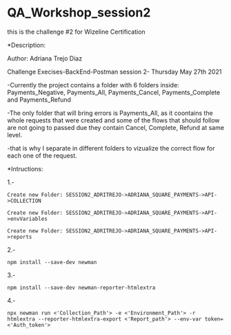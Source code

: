 # QA_Workshop_session2
this is the challenge #2 for Wizeline Certification

*Description: 

Author: Adriana Trejo Diaz

Challenge Execises-BackEnd-Postman session 2- Thursday May 27th 2021



-Currently the project contains a folder with 6 folders inside: Payments_Negative, Payments_All, Payments_Cancel, Payments_Complete and Payments_Refund

-The only folder that will bring errors is Payments_All, as it coontains the whole requests that were created and some of the flows that should follow are not going to passed due they contain Cancel, Complete, Refund at same level.

-that is why I separate in different folders to vizualize the correct flow for each one of the request.



*Intructions:

1.- 

	Create new Folder: SESSION2_ADRITREJO->ADRIANA_SQUARE_PAYMENTS->API->COLLECTION

    Create new Folder: SESSION2_ADRITREJO->ADRIANA_SQUARE_PAYMENTS->API->envVariables

	Create new Folder: SESSION2_ADRITREJO->ADRIANA_SQUARE_PAYMENTS->API->reports
    
	
2.- 

	npm install --save-dev newman


3.- 

	npm install --save-dev newman-reporter-htmlextra


4.- 

	npx newman run <'Collection_Path'> -e <'Environment_Path'> -r htmlextra --reporter-htmlextra-export <'Report_path'> --env-var token=<'Auth_token'>



